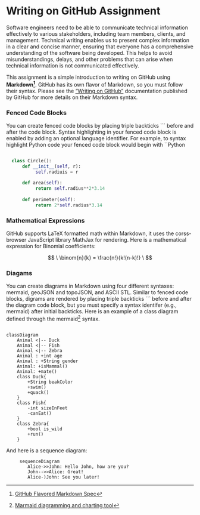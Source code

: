 # Writing on GitHub Assignment

Software engineers need to be able to communicate technical information effectively to various stakeholders, including team members, clients, and management. Technical writing enables us to present complex information in a clear and concise manner, ensuring that everyone has a comprehensive understanding of the software being developed. This helps to avoid misunderstandings, delays, and other problems that can arise when technical information is not communicated effectively.

This assignment is a simple introduction to writing on GitHub using **Markdown[^1]**. GitHub has its own flavor of Markdown, so you must follow their syntax. Please see the [“Writing on GitHub”](https://docs.github.com/en/get-started/writing-on-github) documentation published by GitHub for more details on their Markdown syntax.

### Fenced Code Blocks

You can create fenced code blocks by placing triple backticks ``` before and after the code block. Syntax highlighting in your fenced code block is enabled by adding an optional language identifier. For example, to syntax highlight Python code your fenced code block would begin with ``Python

```Python

  class Circle():
      def __init__(self, r):
           self.radiuis = r
           
      def area(self):
           return self.radius**2*3.14
           
      def perimeter(self):
           return 2*self.radius*3.14 
 ```

### Mathematical Expressions

 GitHub supports LaTeX formatted math within Markdown, it uses the corss-browser JavaScript library MathJax for rendering. Here is a mathematical expression for Binomial
 coefficients:

$$
\  \binom{n}{k} = \frac{n!}{k!(n-k)!}  \
$$

[^1]: [GitHub Flavored Markdown Spec](https://github.github.com/gfm/)

### Diagams

You can create diagrams in Markdown using four different syntaxes: mermaid, geoJSON and topoJSON, and ASCII STL. Similar to fenced code blocks, digrams are rendered by placing triple backticks ``` before and after the diagram code block, but you must specify a syntax identifer (e.g., mermaid) after initial backticks. Here is an example of a class diagram defined through the mermaid[^2] syntax.

```mermaid

classDiagram
    Animal <|-- Duck
    Animal <|-- Fish
    Animal <|-- Zebra
    Animal : +int age
    Animal : +String gender
    Animal: +isMammal()
    Animal: +mate()
    class Duck{
        +String beakColor
        +swim()
        +quack()
    }
    class Fish{
        -int sizeInFeet
        -canEat()
    }
    class Zebra{
        +bool is_wild
        +run()
    }
```

And here is a sequence diagram:

[^2]: [Marmaid diagramming and charting tool](https://mermaid.js.org/)

```mermaid
     sequenceDiagram
        Alice->>John: Hello John, how are you?
        John-->>Alice: Great!
        Alice-)John: See you later!
```
